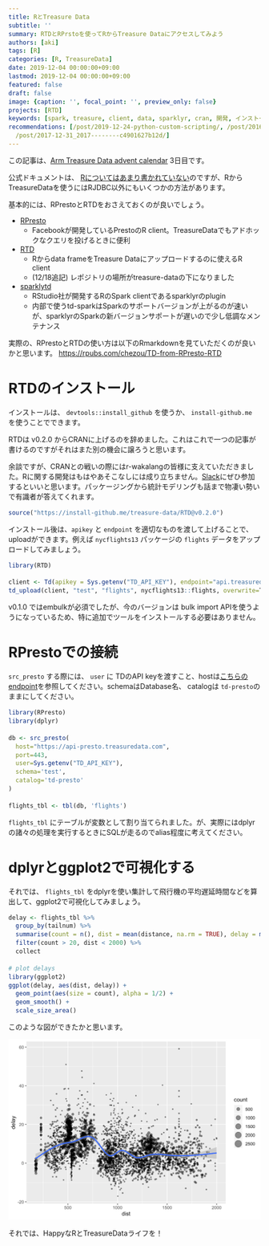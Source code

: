 ```yaml
---
title: RとTreasure Data
subtitle: ''
summary: RTDとRPrstoを使ってRからTreasure Dataにアクセスしてみよう
authors: [aki]
tags: [R]
categories: [R, TreasureData]
date: 2019-12-04 00:00:00+09:00
lastmod: 2019-12-04 00:00:00+09:00
featured: false
draft: false
image: {caption: '', focal_point: '', preview_only: false}
projects: [RTD]
keywords: [spark, treasure, client, data, sparklyr, cran, 開発, インストール, install, サポート]
recommendations: [/post/2019-12-24-python-custom-scripting/, /post/2016-07-12-jupyterkaraspark-clusterwocao-zuo-dekirulivy-plus-sparkmagicwoshi-sitemita/,
  /post/2017-12-31_2017--------c4901627b12d/]
---
```


この記事は、[Arm Treasure Data advent calendar](https://adventar.org/calendars/3932) 3日目です。

公式ドキュメントは、 [Rについてはあまり書かれていない](https://support.treasuredata.com/hc/en-us/articles/360001487927-R-Language-Driver-Install)のですが、RからTreasureDataを使うにはRJDBC以外にもいくつかの方法があります。

基本的には、RPrestoとRTDをおさえておくのが良いでしょう。

- [RPresto](https://github.com/prestodb/RPresto)
  - Facebookが開発しているPrestoのR client。TreasureDataでもアドホックなクエリを投げるときに便利
- [RTD](https://github.com/treasure-data/RTD)
  - Rからdata frameをTreasure Dataにアップロードするのに使えるR client
  - (12/18追記) レポジトリの場所がtreasure-dataの下になりました
- [sparklytd](https://github.com/chezou/sparklytd)
  - RStudio社が開発するRのSpark clientであるsparklyrのplugin
  - 内部で使うtd-sparkはSparkのサポートバージョンが上がるのが速いが、sparklyrのSparkの新バージョンサポートが遅いので少し低調なメンテナンス

実際の、RPrestoとRTDの使い方は以下のRmarkdownを見ていただくのが良いかと思います。
https://rpubs.com/chezou/TD-from-RPresto-RTD


# RTDのインストール

インストールは、 `devtools::install_github` を使うか、 `install-github.me` を使うことでできます。

RTDは v0.2.0 からCRANに上げるのを辞めました。これはこれで一つの記事が書けるのですがそれはまた別の機会に譲ろうと思います。

余談ですが、CRANとの戦いの際にはr-wakalangの皆様に支えていただきました。Rに関する開発はもはやあそこなしには成り立ちません。[Slack](https://github.com/tokyor/r-wakalang)にぜひ参加するといいと思います。パッケージングから統計モデリングも話まで物凄い勢いで有識者が答えてくれます。


```R
source("https://install-github.me/treasure-data/RTD@v0.2.0")
```

インストール後は、`apikey` と `endpoint` を適切なものを渡して上げることで、uploadができます。例えば `nycflights13` パッケージの `flights` データをアップロードしてみましょう。

```R
library(RTD)

client <- Td(apikey = Sys.getenv("TD_API_KEY"), endpoint="api.treasuredata.com")
td_upload(client, "test", "flights", nycflights13::flights, overwrite=T)
```

v0.1.0 ではembulkが必須でしたが、今のバージョンは bulk import APIを使うようになっているため、特に追加でツールをインストールする必要はありません。

# RPrestoでの接続

`src_presto` する際には、 `user` に TDのAPI keyを渡すこと、hostは[こちらのendpoint](https://support.treasuredata.com/hc/en-us/articles/360001474288-Sites-and-Endpoints#Endpoints)を参照してください。schemaはDatabase名、 catalogは `td-presto`のままにしてください。

```R
library(RPresto)
library(dplyr)

db <- src_presto(
  host="https://api-presto.treasuredata.com",
  port=443,
  user=Sys.getenv("TD_API_KEY"),
  schema='test',
  catalog='td-presto'
)

flights_tbl <- tbl(db, 'flights')
```

`flights_tbl` にテーブルが変数として割り当てられました。が、実際にはdplyrの諸々の処理を実行するときにSQLが走るのでalias程度に考えてください。

# dplyrとggplot2で可視化する

それでは、 `flights_tbl` をdplyrを使い集計して飛行機の平均遅延時間などを算出して、ggplot2で可視化してみましょう。

```R
delay <- flights_tbl %>%
  group_by(tailnum) %>%
  summarise(count = n(), dist = mean(distance, na.rm = TRUE), delay = mean(arr_delay, na.rm = TRUE)) %>%
  filter(count > 20, dist < 2000) %>%
  collect

# plot delays
library(ggplot2)
ggplot(delay, aes(dist, delay)) +
  geom_point(aes(size = count), alpha = 1/2) +
  geom_smooth() +
  scale_size_area()
```

このような図ができたかと思います。

![](rpresto_ggplot.png)

それでは、HappyなRとTreasureDataライフを！
